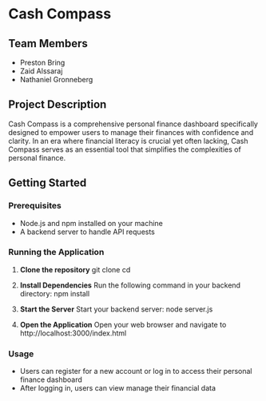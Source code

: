 # Cash Compass

## Team Members
- Preston Bring
- Zaid Alssaraj
- Nathaniel Gronneberg

## Project Description
Cash Compass is a comprehensive personal finance dashboard specifically designed to empower users to manage their finances with confidence and clarity. In an era where financial literacy is crucial yet often lacking, Cash Compass serves as an essential tool that simplifies the complexities of personal finance.

## Getting Started

### Prerequisites
- Node.js and npm installed on your machine
- A backend server to handle API requests

### Running the Application

1. **Clone the repository**
   git clone <repository-url>
   cd <repository-folder>

2. **Install Dependencies**
   Run the following command in your backend directory:
   npm install

3. **Start the Server**
   Start your backend server:
   node server.js

4. **Open the Application**
   Open your web browser and navigate to
   http://localhost:3000/index.html

### Usage
- Users can register for a new account or log in to access their personal finance dashboard
- After logging in, users can view manage their financial data
